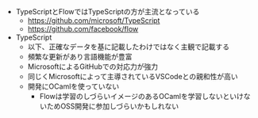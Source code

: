 - TypeScriptとFlowではTypeScriptの方が主流となっている
  - https://github.com/microsoft/TypeScript
  - https://github.com/facebook/flow
- TypeScript
  - 以下、正確なデータを基に記載したわけではなく主観で記載する
  - 頻繁な更新があり言語機能が豊富
  - MicrosoftによるGitHubでの対応力が強力
  - 同じくMicrosoftによって主導されているVSCodeとの親和性が高い
  - 開発にOCamlを使っていない
    - Flowは学習のしづらいイメージのあるOCamlを学習しないといけないためOSS開発に参加しづらいかもしれない
